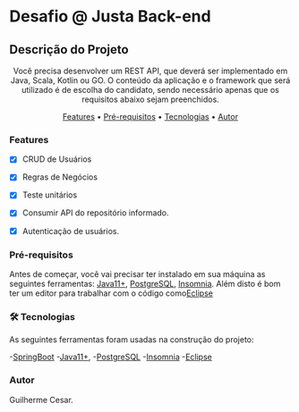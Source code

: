 # Desafio @ Justa Back-end

## Descrição do Projeto

<p align="center">
Você precisa desenvolver um REST API, que deverá ser implementado em Java, Scala, Kotlin ou GO. O conteúdo da aplicação e o 
framework que será utilizado é de escolha do candidato, sendo necessário apenas que os requisitos abaixo sejam preenchidos.
</p>

<p align="center">
 <a href="#features">Features</a> •
 <a href="#pre-requisitos">Pré-requisitos</a> •
 <a href="#tecnologias">Tecnologias</a> •  
 <a href="#autor">Autor</a>
</p>

### Features

- [x] CRUD de Usuários
- [x] Regras de Negócios 
- [x] Teste unitários
- [x] Consumir API do repositório informado.
- [x] Autenticação de usuários.



### Pré-requisitos
Antes de começar, você vai precisar ter instalado em sua máquina as seguintes ferramentas: 
[Java11+](https://www.oracle.com/br/java/technologies/javase-jdk11-downloads.html), 
[PostgreSQL](https://www.postgresql.org/download/),
[Insomnia](https://insomnia.rest/download).
 Além disto é bom ter um editor para trabalhar com o código como[Eclipse](https://www.eclipse.org/downloads/)

### 🛠 Tecnologias
As seguintes ferramentas foram usadas na construção do projeto:

-[SpringBoot](https://start.spring.io/)
-[Java11+](https://www.oracle.com/br/java/technologies/javase-jdk11-downloads.html),
-[PostgreSQL](https://www.postgresql.org/download/)
-[Insomnia](https://insomnia.rest/download)
-[Eclipse](https://www.eclipse.org/downloads/)

### Autor
Guilherme Cesar.

